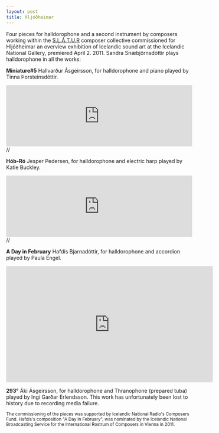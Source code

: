 ```yaml
---
layout: post
title: Hljóðheimar
---
```


Four pieces for halldorophone and a second instrument by composers working within the [S.L.Á.T.U.R](www.slatur.is) composer collective commissioned for Hljóðheimar an overview exhibition of Icelandic sound art at the Icelandic National Gallery, premiered April 2. 2011. Sandra Snæbjörnsdóttir plays halldorophone in all the works:  

**Miniature#5** Hallvarður Ásgeirsson, for halldorophone and piano played by Tinna Þorsteinsdóttir.

<iframe width="100%" height="166" scrolling="no" frameborder="no" src="https://w.soundcloud.com/player/?url=https%3A//api.soundcloud.com/tracks/319308277&amp;color=%2321170f&amp;auto_play=false&amp;hide_related=false&amp;show_comments=true&amp;show_user=true&amp;show_reposts=false&amp;show_teaser=true"></iframe>  
//

**Hób-Ró** Jesper Pedersen, for halldorophone and electric harp played by Katie Buckley.

<iframe width="100%" height="166" scrolling="no" frameborder="no" src="https://w.soundcloud.com/player/?url=https%3A//api.soundcloud.com/tracks/26831880&amp;color=%232e272b&amp;auto_play=false&amp;hide_related=false&amp;show_comments=true&amp;show_user=true&amp;show_reposts=false&amp;show_teaser=true"></iframe>  
//

**A Day in February** Hafdís Bjarnadóttir, for halldorophone and accordion played by Paula Engel.

<iframe width="560" height="315" src="https://www.youtube-nocookie.com/embed/zgEI3h5gces?rel=0&amp;showinfo=0" frameborder="0" allowfullscreen></iframe>  


**293°** Áki Ásgeirsson, for halldorophone and Thranophone (prepared tuba) played by Ingi Garðar Erlendsson. This work has unfortunately been lost to history due to recording media failure.  


<small>The commissioning of the pieces was supported by Icelandic National Radio's Composers Fund. Hafdís's composition "A Day in February", was nominated by the Icelandic National Broadcasting Service for the International Rostrum of Composers in Vienna in 2011.</small>
